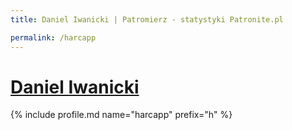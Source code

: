 ```yaml
---
title: Daniel Iwanicki | Patromierz - statystyki Patronite.pl

permalink: /harcapp
---
```


# [Daniel Iwanicki](https://patronite.pl/harcapp)

{% include profile.md name="harcapp" prefix="h" %}
